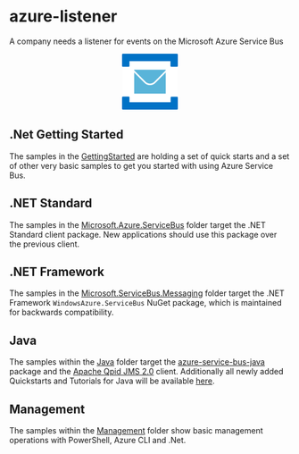 # azure-listener
A company needs a listener for events on the Microsoft Azure Service Bus


<p align="center">
  <img src="./service-bus.png" alt="Microsoft Azure Service Bus" width="100"/>
</p>

## .Net Getting Started

The samples in the [GettingStarted](DotNet/GettingStarted) are holding a set of quick starts and a set of other very basic samples to get you started with using Azure Service Bus.

## .NET Standard

The samples in the
[Microsoft.Azure.ServiceBus](DotNet/Microsoft.Azure.ServiceBus) folder target
the .NET Standard client package. New applications should use this package over
the previous client. 

## .NET Framework

The samples in the
[Microsoft.ServiceBus.Messaging](DotNet/Microsoft.ServiceBus.Messaging) folder
target the .NET Framework `WindowsAzure.ServiceBus` NuGet package, which is
maintained for backwards compatibility.

## Java

The samples within the [Java](Java) folder target the
[azure-service-bus-java](https://github.com/Azure/azure-service-bus-java)
package and the [Apache Qpid JMS 2.0](https://qpid.apache.org/components/jms/)
client. Additionally all newly added Quickstarts and Tutorials for Java will be available [here](Java/quickstarts-and-tutorials).

## Management

The samples within the [Management](Management) folder show basic management operations with PowerShell, Azure CLI and .Net.